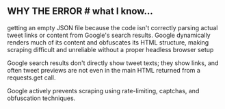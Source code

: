 
## WHY THE ERROR # what I know...


getting an empty JSON file because the code isn't correctly parsing actual tweet links or content from Google's search results. Google dynamically renders much of its content and obfuscates its HTML structure, making scraping difficult and unreliable without a proper headless browser setup

Google search results don't directly show tweet texts; they show links, and often tweet previews are not even in the main HTML returned from a requests.get call.

Google actively prevents scraping using rate-limiting, captchas, and obfuscation techniques.

